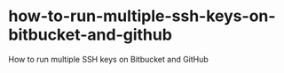# how-to-run-multiple-ssh-keys-on-bitbucket-and-github
How to run multiple SSH keys on Bitbucket and GitHub
